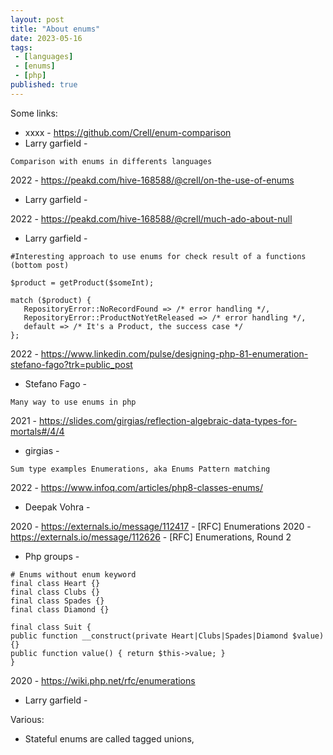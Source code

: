 ```yaml
---
layout: post
title: "About enums"
date: 2023-05-16
tags:
 - [languages]
 - [enums]
 - [php]
published: true
---
```


Some links:

- xxxx - https://github.com/Crell/enum-comparison
- Larry garfield -
```
Comparison with enums in differents languages
```

2022 - https://peakd.com/hive-168588/@crell/on-the-use-of-enums
- Larry garfield -

2022 - https://peakd.com/hive-168588/@crell/much-ado-about-null
- Larry garfield -
```
#Interesting approach to use enums for check result of a functions (bottom post)

$product = getProduct($someInt);

match ($product) {
   RepositoryError::NoRecordFound => /* error handling */,
   RepositoryError::ProductNotYetReleased => /* error handling */,
   default => /* It's a Product, the success case */
};

```

2022 - https://www.linkedin.com/pulse/designing-php-81-enumeration-stefano-fago?trk=public_post
- Stefano Fago - 
```
Many way to use enums in php 
```
2021 - https://slides.com/girgias/reflection-algebraic-data-types-for-mortals#/4/4
- girgias - 
```
Sum type examples Enumerations, aka Enums Pattern matching
```

2022 - https://www.infoq.com/articles/php8-classes-enums/
- Deepak Vohra - 

2020 - https://externals.io/message/112417 - [RFC] Enumerations
2020 - https://externals.io/message/112626 - [RFC] Enumerations, Round 2 
- Php groups -
```
# Enums without enum keyword
final class Heart {}
final class Clubs {}
final class Spades {}
final class Diamond {}

final class Suit {
public function __construct(private Heart|Clubs|Spades|Diamond $value) {}
public function value() { return $this->value; }
}
```

2020 - https://wiki.php.net/rfc/enumerations
- Larry garfield -


Various:
- Stateful enums are called tagged unions,


